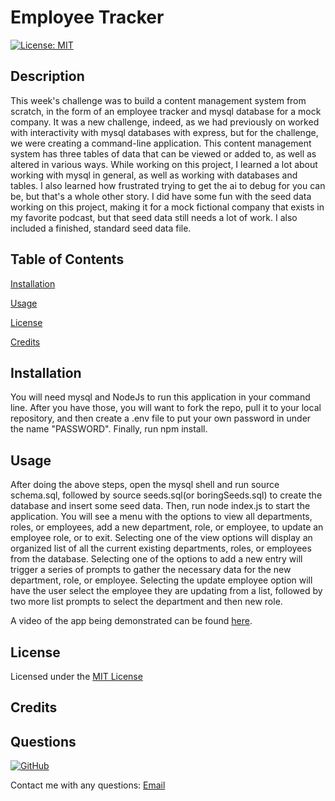# Employee Tracker

[![License: MIT](https://img.shields.io/badge/License-MIT-yellow.svg)](https://opensource.org/licenses/MIT) 

## Description

This week's challenge was to build a content management system from scratch, in the form of an employee tracker and mysql database for a mock company. It was a new challenge, indeed, as we had previously on worked with interactivity with mysql databases with express, but for the challenge, we were creating a command-line application. This content management system has three tables of data that can be viewed or added to, as well as altered in various ways. While working on this project, I learned a lot about working with mysql in general, as well as working with databases and tables. I also learned how frustrated trying to get the ai to debug for you can be, but that's a whole other story. I did have some fun with the seed data working on this project, making it for a mock fictional company that exists in my favorite podcast, but that seed data still needs a lot of work. I also included a finished, standard seed data file.
  
## Table of Contents
  
[Installation](#Installation)
  
[Usage](#Usage)

[License](#License)
    
[Credits](#Credits)

## Installation

You will need mysql and NodeJs to run this application in your command line. After you have those, you will want to fork the repo, pull it to your local repository, and then create a .env file to put your own password in under the name "PASSWORD". Finally, run npm install.

## Usage

After doing the above steps, open the mysql shell and run source schema.sql, followed by source seeds.sql(or boringSeeds.sql) to create the database and insert some seed data. Then, run node index.js to start the application. You will see a menu with the options to view all departments, roles, or employees, add a new department, role, or employee, to update an employee role, or to exit. Selecting one of the view options will display an organized list of all the current existing departments, roles, or employees from the database. Selecting one of the options to add a new entry will trigger a series of prompts to gather the necessary data for the new department, role, or employee. Selecting the update employee option will have the user select the employee they are updating from a list, followed by two more list prompts to select the department and then new role.

A video of the app being demonstrated can be found [here](https://drive.google.com/file/d/1qac8KQXamclzLY_TIbFVyQGCTPZZ1PT3/view).

## License

Licensed under the [MIT License](https://opensource.org/licenses/MIT)

## Credits

## Questions

[![GitHub](https://img.shields.io/badge/GitHub-WolfSpiderman-orange)](https://github.com/WolfSpiderman)

Contact me with any questions:
[Email](#)
